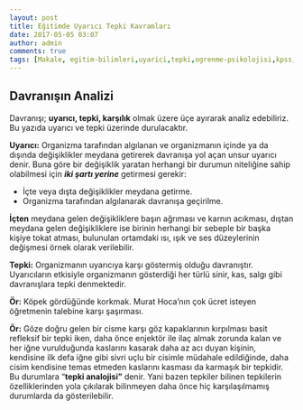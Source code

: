 ```yaml
---
layout: post
title: Eğitimde Uyarıcı Tepki Kavramları
date: 2017-05-05 03:07
author: admin
comments: true
tags: [Makale, egitim-bilimleri,uyarici,tepki,ogrenme-psikolojisi,kpss,tepki-analojisi]
---
```


Davranışın Analizi
------------------

Davranışı; **uyarıcı, tepki, karşılık** olmak üzere üçe ayırarak analiz edebiliriz. Bu yazıda uyarıcı ve tepki üzerinde durulacaktır.

**Uyarıcı:** Organizma tarafından algılanan ve organizmanın içinde ya da dışında değişiklikler meydana getirerek davranışa yol açan unsur uyarıcı denir. Buna göre bir değişiklik yaratan herhangi bir durumun niteliğine sahip olabilmesi için ***iki şartı yerine*** getirmesi gerekir:

 - İçte veya dışta değişiklikler meydana getirme.
 - Organizma tarafından algılanarak davranışa geçirilme.

**İçten** meydana gelen değişikliklere başın ağrıması ve karnın acıkması, dıştan meydana gelen değişikliklere ise birinin herhangi bir sebeple bir başka kişiye tokat atması, bulunulan ortamdaki ısı, ışık ve ses düzeylerinin değişmesi örnek olarak verilebilir.

**Tepki:** Organizmanın uyarıcıya karşı göstermiş olduğu davranıştır. Uyarıcıların etkisiyle organizmanın gösterdiği her türlü sinir, kas, salgı gibi davranışlara tepki denmektedir.

**Ör:** Köpek gördüğünde korkmak. Murat Hoca’nın çok ücret isteyen öğretmenin talebine karşı şaşırması.

**Ör:** Göze doğru gelen bir cisme karşı göz kapaklarının kırpılması basit refleksif bir tepki iken, daha önce enjektör ile ilaç almak zorunda kalan ve her iğne vurulduğunda kaslarını kasarak daha az acı duyan kişinin, kendisine ilk defa iğne gibi sivri uçlu bir cisimle müdahale edildiğinde, daha cisim kendisine temas etmeden kaslarını kasması da karmaşık bir tepkidir. Bu durumlara “**tepki analojisi”** denir. Yani bazen tepkiler bilinen tepkilerin özelliklerinden yola çıkılarak bilinmeyen daha önce hiç karşılaşılmamış durumlarda da gösterilebilir.